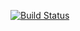 [![Build Status](https://travis-ci.org/nsev/webchat.svg?branch=master)](https://travis-ci.org/nsev/webchat)